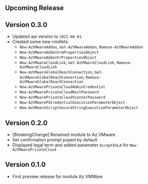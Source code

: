 <!--
    Please leave this section at the top of the change log.

    Changes for the upcoming release should go under the section titled "Upcoming Release", and should adhere to the following format:

    ## Upcoming Release
    * Overview of change #1
        - Additional information about change #1
    * Overview of change #2
        - Additional information about change #2
        - Additional information about change #2
    * Overview of change #3
    * Overview of change #4
        - Additional information about change #4

    ## YYYY.MM.DD - Version X.Y.Z (Previous Release)
    * Overview of change #1
        - Additional information about change #1
-->
## Upcoming Release

## Version 0.3.0
* Updated api version to `2021-06-01`.
* Created some new cmdlets:
  * `New-AzVMwareAddon`, `Get-AzVMwareAddon`, `Remove-AzVMwareAddon`
  * `New-AzVMwareAddonSrmPropertiesObject`
  * `New-AzVMwareAddonVrPropertiesObject`
  * `New-AzVMwareCloudLink`, `Get-AzVMwareCloudLink`, `Remove-AzVMwareCloudLink`
  * `New-AzVMwareGlobalReachConnection`, `Get-AzVMwareGlobalReachConnection`, `Remove-AzVMwareGlobalReachConnection`
  * `New-AzVMwarePrivateCloudAdminCredential`
  * `New-AzVMwarePrivateCloudNsxtPassword`
  * `New-AzVMwarePrivateCloudVcenterPassword`
  * `New-AzVMwarePSCredentialExecutionParameterObject`
  * `New-AzVMwareScriptSecureStringExecutionParameterObject`

## Version 0.2.0
* [BreakingChange] Renamed module to Az.VMware
* Set confirmation prompt poped by default
* Displayed legal term and added parameter `AcceptEULA` for `New-AzVMwarePrivateCloud`

## Version 0.1.0
* First preview release for module Az.VMWare

